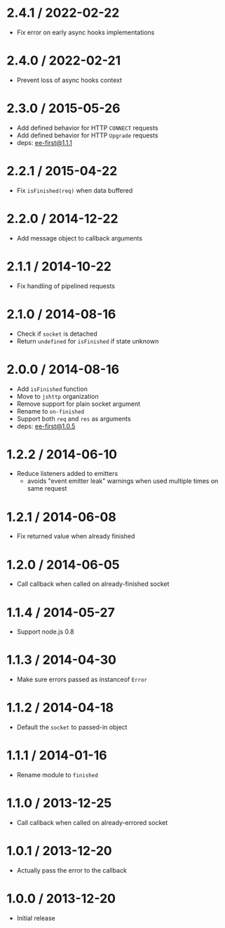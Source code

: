 # 2.4.1 / 2022-02-22

- Fix error on early async hooks implementations

# 2.4.0 / 2022-02-21

- Prevent loss of async hooks context

# 2.3.0 / 2015-05-26

- Add defined behavior for HTTP `CONNECT` requests
- Add defined behavior for HTTP `Upgrade` requests
- deps: ee-first@1.1.1

# 2.2.1 / 2015-04-22

- Fix `isFinished(req)` when data buffered

# 2.2.0 / 2014-12-22

- Add message object to callback arguments

# 2.1.1 / 2014-10-22

- Fix handling of pipelined requests

# 2.1.0 / 2014-08-16

- Check if `socket` is detached
- Return `undefined` for `isFinished` if state unknown

# 2.0.0 / 2014-08-16

- Add `isFinished` function
- Move to `jshttp` organization
- Remove support for plain socket argument
- Rename to `on-finished`
- Support both `req` and `res` as arguments
- deps: ee-first@1.0.5

# 1.2.2 / 2014-06-10

- Reduce listeners added to emitters
  - avoids "event emitter leak" warnings when used multiple times on same request

# 1.2.1 / 2014-06-08

- Fix returned value when already finished

# 1.2.0 / 2014-06-05

- Call callback when called on already-finished socket

# 1.1.4 / 2014-05-27

- Support node.js 0.8

# 1.1.3 / 2014-04-30

- Make sure errors passed as instanceof `Error`

# 1.1.2 / 2014-04-18

- Default the `socket` to passed-in object

# 1.1.1 / 2014-01-16

- Rename module to `finished`

# 1.1.0 / 2013-12-25

- Call callback when called on already-errored socket

# 1.0.1 / 2013-12-20

- Actually pass the error to the callback

# 1.0.0 / 2013-12-20

- Initial release
